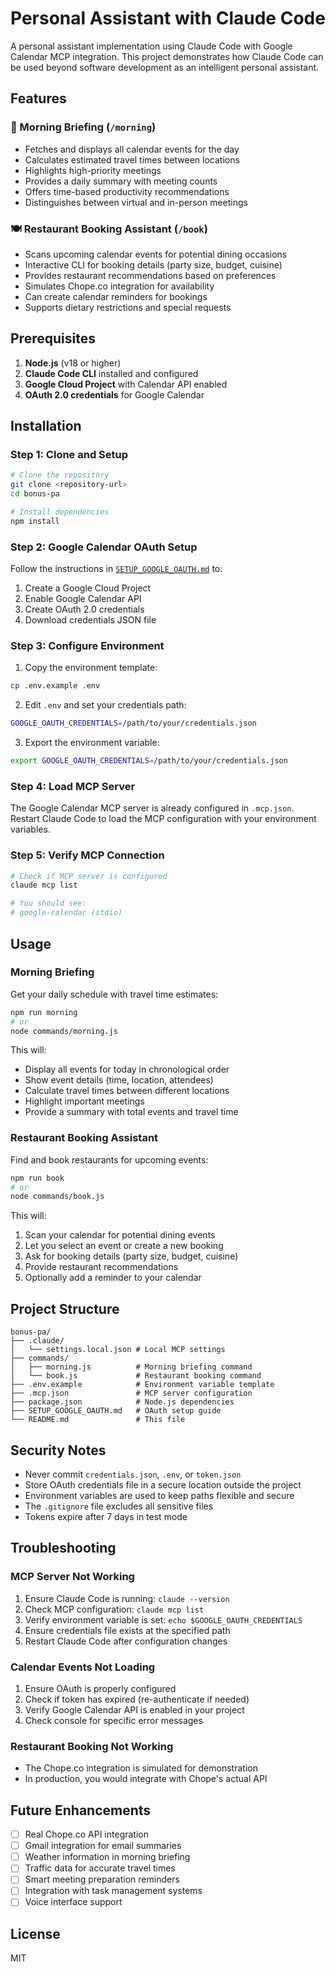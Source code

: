 # Personal Assistant with Claude Code

A personal assistant implementation using Claude Code with Google Calendar MCP integration. This project demonstrates how Claude Code can be used beyond software development as an intelligent personal assistant.

## Features

### 🌅 Morning Briefing (`/morning`)
- Fetches and displays all calendar events for the day
- Calculates estimated travel times between locations
- Highlights high-priority meetings
- Provides a daily summary with meeting counts
- Offers time-based productivity recommendations
- Distinguishes between virtual and in-person meetings

### 🍽️ Restaurant Booking Assistant (`/book`)
- Scans upcoming calendar events for potential dining occasions
- Interactive CLI for booking details (party size, budget, cuisine)
- Provides restaurant recommendations based on preferences
- Simulates Chope.co integration for availability
- Can create calendar reminders for bookings
- Supports dietary restrictions and special requests

## Prerequisites

1. **Node.js** (v18 or higher)
2. **Claude Code CLI** installed and configured
3. **Google Cloud Project** with Calendar API enabled
4. **OAuth 2.0 credentials** for Google Calendar

## Installation

### Step 1: Clone and Setup

```bash
# Clone the repository
git clone <repository-url>
cd bonus-pa

# Install dependencies
npm install
```

### Step 2: Google Calendar OAuth Setup

Follow the instructions in [`SETUP_GOOGLE_OAUTH.md`](./SETUP_GOOGLE_OAUTH.md) to:
1. Create a Google Cloud Project
2. Enable Google Calendar API
3. Create OAuth 2.0 credentials
4. Download credentials JSON file

### Step 3: Configure Environment

1. Copy the environment template:
```bash
cp .env.example .env
```

2. Edit `.env` and set your credentials path:
```bash
GOOGLE_OAUTH_CREDENTIALS=/path/to/your/credentials.json
```

3. Export the environment variable:
```bash
export GOOGLE_OAUTH_CREDENTIALS=/path/to/your/credentials.json
```

### Step 4: Load MCP Server

The Google Calendar MCP server is already configured in `.mcp.json`.
Restart Claude Code to load the MCP configuration with your environment variables.

### Step 5: Verify MCP Connection

```bash
# Check if MCP server is configured
claude mcp list

# You should see:
# google-calendar (stdio)
```

## Usage

### Morning Briefing

Get your daily schedule with travel time estimates:

```bash
npm run morning
# or
node commands/morning.js
```

This will:
- Display all events for today in chronological order
- Show event details (time, location, attendees)
- Calculate travel times between different locations
- Highlight important meetings
- Provide a summary with total events and travel time

### Restaurant Booking Assistant

Find and book restaurants for upcoming events:

```bash
npm run book
# or
node commands/book.js
```

This will:
1. Scan your calendar for potential dining events
2. Let you select an event or create a new booking
3. Ask for booking details (party size, budget, cuisine)
4. Provide restaurant recommendations
5. Optionally add a reminder to your calendar

## Project Structure

```
bonus-pa/
├── .claude/
│   └── settings.local.json # Local MCP settings
├── commands/
│   ├── morning.js          # Morning briefing command
│   └── book.js             # Restaurant booking command
├── .env.example            # Environment variable template
├── .mcp.json               # MCP server configuration
├── package.json            # Node.js dependencies
├── SETUP_GOOGLE_OAUTH.md   # OAuth setup guide
└── README.md               # This file
```

## Security Notes

- Never commit `credentials.json`, `.env`, or `token.json`
- Store OAuth credentials file in a secure location outside the project
- Environment variables are used to keep paths flexible and secure
- The `.gitignore` file excludes all sensitive files
- Tokens expire after 7 days in test mode

## Troubleshooting

### MCP Server Not Working
1. Ensure Claude Code is running: `claude --version`
2. Check MCP configuration: `claude mcp list`
3. Verify environment variable is set: `echo $GOOGLE_OAUTH_CREDENTIALS`
4. Ensure credentials file exists at the specified path
5. Restart Claude Code after configuration changes

### Calendar Events Not Loading
1. Ensure OAuth is properly configured
2. Check if token has expired (re-authenticate if needed)
3. Verify Google Calendar API is enabled in your project
4. Check console for specific error messages

### Restaurant Booking Not Working
- The Chope.co integration is simulated for demonstration
- In production, you would integrate with Chope's actual API

## Future Enhancements

- [ ] Real Chope.co API integration
- [ ] Gmail integration for email summaries
- [ ] Weather information in morning briefing
- [ ] Traffic data for accurate travel times
- [ ] Smart meeting preparation reminders
- [ ] Integration with task management systems
- [ ] Voice interface support

## License

MIT
